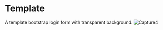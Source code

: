 # Template

A template bootstrap login form with transparent background.
![Capture4](https://github.com/John-Wanamaker/Bootstrap-Login-Form/assets/144941836/d8ae0a2f-7fcb-4db8-bb1f-e2fcf4d6b085)
